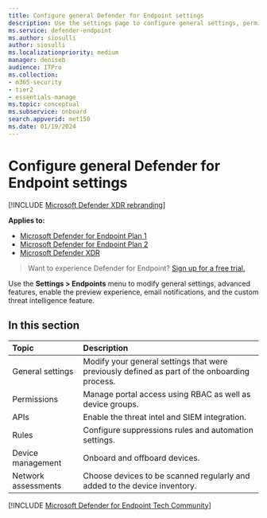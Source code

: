 ```yaml
---
title: Configure general Defender for Endpoint settings 
description: Use the settings page to configure general settings, permissions, apis, and rules.
ms.service: defender-endpoint
ms.author: siosulli
author: siosulli
ms.localizationpriority: medium
manager: deniseb
audience: ITPro
ms.collection: 
- m365-security
- tier2
- essentials-manage
ms.topic: conceptual
ms.subservice: onboard
search.appverid: met150
ms.date: 01/19/2024
---
```


# Configure general Defender for Endpoint settings

[!INCLUDE [Microsoft Defender XDR rebranding](../../includes/microsoft-defender.md)]

**Applies to:**
- [Microsoft Defender for Endpoint Plan 1](https://go.microsoft.com/fwlink/p/?linkid=2154037)
- [Microsoft Defender for Endpoint Plan 2](https://go.microsoft.com/fwlink/p/?linkid=2154037)
- [Microsoft Defender XDR](https://go.microsoft.com/fwlink/?linkid=2118804)

> Want to experience Defender for Endpoint? [Sign up for a free trial.](https://signup.microsoft.com/create-account/signup?products=7f379fee-c4f9-4278-b0a1-e4c8c2fcdf7e&ru=https://aka.ms/MDEp2OpenTrial?ocid=docs-wdatp-prefsettings-abovefoldlink)

Use the **Settings > Endpoints** menu to modify general settings, advanced features, enable the preview experience, email notifications, and the custom threat intelligence feature.

## In this section

Topic | Description
:---|:---
General settings | Modify your general settings that were previously defined as part of the onboarding process.
Permissions | Manage portal access using RBAC as well as device groups.
APIs | Enable the threat intel and SIEM integration.
Rules | Configure suppressions rules and automation settings.
Device management | Onboard and offboard devices.
Network assessments | Choose devices to be scanned regularly and added to the device inventory.
[!INCLUDE [Microsoft Defender for Endpoint Tech Community](../../includes/defender-mde-techcommunity.md)]
